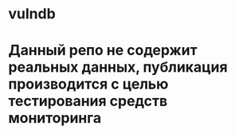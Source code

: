 # vulndb
# Данный репо не содержит реальных данных, публикация производится с целью тестирования средств мониторинга

